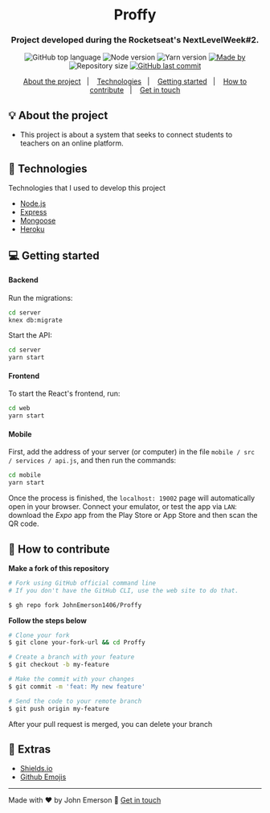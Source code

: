 <h1 align="center">Proffy</h1>
<h3 align="center">Project developed during the Rocketseat's NextLevelWeek#2.</h3>

<p align="center">
  <img alt="GitHub top language" src="https://img.shields.io/github/languages/top/JohnEmerson1406/Proffy?color=%237e57c2">
  
  <img alt="Node version" src="https://img.shields.io/badge/node.js@lts-12.18.1-informational?logo=Node.JS&color=%237e57c2">
  
  <img alt="Yarn version" src="https://img.shields.io/badge/yarn-1.22.4-informational?logo=yarn&color=%237e57c2">

  <a href="https://www.linkedin.com/in/johnemerson1406/">
    <img alt="Made by" src="https://img.shields.io/badge/made%20by-John%20Emerson-%237e57c2">
  </a>
  
  <img alt="Repository size" src="https://img.shields.io/github/repo-size/JohnEmerson1406/Proffy?color=%237e57c2">
  
  <a href="https://github.com/JohnEmerson1406/Proffy/commits/master">
    <img alt="GitHub last commit" src="https://img.shields.io/github/last-commit/JohnEmerson1406/Proffy?color=%237e57c2">
  </a>
</p>

<p align="center">
  <a href="#bulb-about-the-project">About the project</a>&nbsp;&nbsp;&nbsp;|&nbsp;&nbsp;&nbsp;
  <a href="#rocket-technologies">Technologies</a>&nbsp;&nbsp;&nbsp;|&nbsp;&nbsp;&nbsp;
  <a href="#computer-getting-started">Getting started</a>&nbsp;&nbsp;&nbsp;|&nbsp;&nbsp;&nbsp;
  <a href="#thinking-how-to-contribute">How to contribute</a>&nbsp;&nbsp;&nbsp;|&nbsp;&nbsp;&nbsp;
  <a href="#star2-extras">Get in touch</a>
</p>

## :bulb: About the project

- This project is about a system that seeks to connect students to teachers on an online platform.

## :rocket: Technologies

Technologies that I used to develop this project

- [Node.js](https://nodejs.org/en/)
- [Express](https://expressjs.com/pt-br/)
- [Mongoose](https://mongoosejs.com/)
- [Heroku](https://dashboard.heroku.com/)

## :computer: Getting started

#### Backend

Run the migrations:
```bash
cd server
knex db:migrate
```

Start the API:
```bash
cd server
yarn start
```

#### Frontend

To start the React's frontend, run:
```bash
cd web
yarn start
```

#### Mobile

First, add the address of your server (or computer) in the file `mobile / src / services / api.js`, and then run the commands:
```bash
cd mobile
yarn start
```
Once the process is finished, the `localhost: 19002` page will automatically open in your browser. Connect your emulator, or test the app via `LAN`: download the *Expo* app from the Play Store or App Store and then scan the QR code.

## :thinking: How to contribute

**Make a fork of this repository**

```bash
# Fork using GitHub official command line
# If you don't have the GitHub CLI, use the web site to do that.

$ gh repo fork JohnEmerson1406/Proffy
```

**Follow the steps below**

```bash
# Clone your fork
$ git clone your-fork-url && cd Proffy

# Create a branch with your feature
$ git checkout -b my-feature

# Make the commit with your changes
$ git commit -m 'feat: My new feature'

# Send the code to your remote branch
$ git push origin my-feature
```

After your pull request is merged, you can delete your branch

## :star2: Extras
- [Shields.io](https://shields.io/)
- [Github Emojis](https://gist.github.com/rxaviers/7360908)

---

Made with ♥ by John Emerson :wave: [Get in touch](https://johnemerson1406.github.io/linktree)

